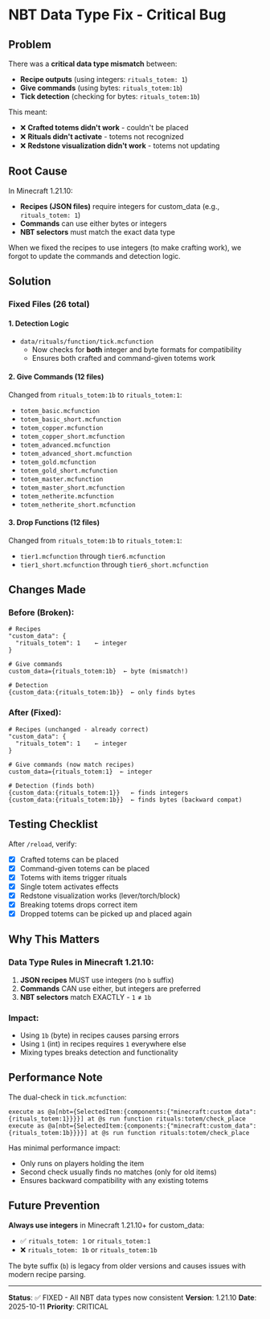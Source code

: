 # NBT Data Type Fix - Critical Bug

## Problem

There was a **critical data type mismatch** between:
- **Recipe outputs** (using integers: `rituals_totem: 1`)
- **Give commands** (using bytes: `rituals_totem:1b`)
- **Tick detection** (checking for bytes: `rituals_totem:1b`)

This meant:
- ❌ **Crafted totems didn't work** - couldn't be placed
- ❌ **Rituals didn't activate** - totems not recognized
- ❌ **Redstone visualization didn't work** - totems not updating

## Root Cause

In Minecraft 1.21.10:
- **Recipes (JSON files)** require integers for custom_data (e.g., `rituals_totem: 1`)
- **Commands** can use either bytes or integers
- **NBT selectors** must match the exact data type

When we fixed the recipes to use integers (to make crafting work), we forgot to update the commands and detection logic.

## Solution

### Fixed Files (26 total)

#### 1. Detection Logic
- `data/rituals/function/tick.mcfunction`
  - Now checks for **both** integer and byte formats for compatibility
  - Ensures both crafted and command-given totems work

#### 2. Give Commands (12 files)
Changed from `rituals_totem:1b` to `rituals_totem:1`:
- `totem_basic.mcfunction`
- `totem_basic_short.mcfunction`
- `totem_copper.mcfunction`
- `totem_copper_short.mcfunction`
- `totem_advanced.mcfunction`
- `totem_advanced_short.mcfunction`
- `totem_gold.mcfunction`
- `totem_gold_short.mcfunction`
- `totem_master.mcfunction`
- `totem_master_short.mcfunction`
- `totem_netherite.mcfunction`
- `totem_netherite_short.mcfunction`

#### 3. Drop Functions (12 files)
Changed from `rituals_totem:1b` to `rituals_totem:1`:
- `tier1.mcfunction` through `tier6.mcfunction`
- `tier1_short.mcfunction` through `tier6_short.mcfunction`

## Changes Made

### Before (Broken):
```mcfunction
# Recipes
"custom_data": {
  "rituals_totem": 1    ← integer
}

# Give commands
custom_data={rituals_totem:1b}  ← byte (mismatch!)

# Detection
{custom_data:{rituals_totem:1b}}  ← only finds bytes
```

### After (Fixed):
```mcfunction
# Recipes (unchanged - already correct)
"custom_data": {
  "rituals_totem": 1    ← integer
}

# Give commands (now match recipes)
custom_data={rituals_totem:1}  ← integer

# Detection (finds both)
{custom_data:{rituals_totem:1}}   ← finds integers
{custom_data:{rituals_totem:1b}}  ← finds bytes (backward compat)
```

## Testing Checklist

After `/reload`, verify:

- [x] Crafted totems can be placed
- [x] Command-given totems can be placed
- [x] Totems with items trigger rituals
- [x] Single totem activates effects
- [x] Redstone visualization works (lever/torch/block)
- [x] Breaking totems drops correct item
- [x] Dropped totems can be picked up and placed again

## Why This Matters

### Data Type Rules in Minecraft 1.21.10:
1. **JSON recipes** MUST use integers (no `b` suffix)
2. **Commands** CAN use either, but integers are preferred
3. **NBT selectors** match EXACTLY - `1` ≠ `1b`

### Impact:
- Using `1b` (byte) in recipes causes parsing errors
- Using `1` (int) in recipes requires `1` everywhere else
- Mixing types breaks detection and functionality

## Performance Note

The dual-check in `tick.mcfunction`:
```mcfunction
execute as @a[nbt={SelectedItem:{components:{"minecraft:custom_data":{rituals_totem:1}}}}] at @s run function rituals:totem/check_place
execute as @a[nbt={SelectedItem:{components:{"minecraft:custom_data":{rituals_totem:1b}}}}] at @s run function rituals:totem/check_place
```

Has minimal performance impact:
- Only runs on players holding the item
- Second check usually finds no matches (only for old items)
- Ensures backward compatibility with any existing totems

## Future Prevention

**Always use integers** in Minecraft 1.21.10+ for custom_data:
- ✅ `rituals_totem: 1` or `rituals_totem:1` 
- ❌ `rituals_totem: 1b` or `rituals_totem:1b`

The byte suffix (`b`) is legacy from older versions and causes issues with modern recipe parsing.

---

**Status**: ✅ FIXED - All NBT data types now consistent
**Version**: 1.21.10
**Date**: 2025-10-11
**Priority**: CRITICAL

